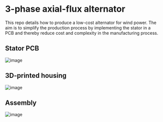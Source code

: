 # 3-phase axial-flux alternator
This repo details how to produce a low-cost alternator for wind power. The aim is to simplify the production process by implementing the stator in a PCB and thereby reduce cost and complexity in the manufacturing process.

## Stator PCB
![image](https://github.com/Nelsonio/3-phase-axial-flux-alternator-/assets/138862710/a16d4b30-54da-46f1-8107-eb6a33933b93)

## 3D-printed housing
![image](https://github.com/Nelsonio/3-phase-axial-flux-alternator-/assets/138862710/f8ede565-42d7-4efa-ad2c-88d461ae1a1b)

## Assembly
![image](https://github.com/Nelsonio/3-phase-axial-flux-alternator-/assets/138862710/39145761-da75-4d08-894e-2cbfde85677c)
